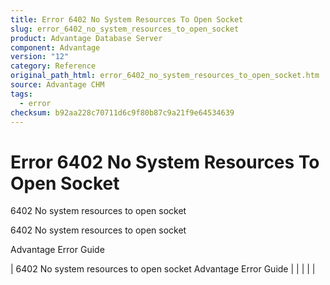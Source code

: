 ```yaml
---
title: Error 6402 No System Resources To Open Socket
slug: error_6402_no_system_resources_to_open_socket
product: Advantage Database Server
component: Advantage
version: "12"
category: Reference
original_path_html: error_6402_no_system_resources_to_open_socket.htm
source: Advantage CHM
tags:
  - error
checksum: b92aa228c70711d6c9f80b87c9a21f9e64534639
---
```


# Error 6402 No System Resources To Open Socket

6402 No system resources to open socket

6402 No system resources to open socket

Advantage Error Guide

| 6402 No system resources to open socket  Advantage Error Guide |  |  |  |  |
